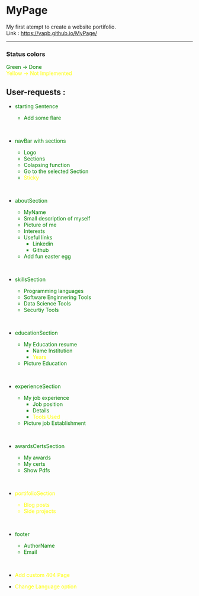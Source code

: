 # MyPage

My first atempt to create a website portifolio.<br>
Link : https://vapb.github.io/MyPage/

---

### Status colors

<span style='color:green'>Green -> Done</span><br>
<span style='color:yellow'>Yellow -> Not Implemented</span>

## User-requests :

* <span style='color:green'> starting Sentence
    * Add some flare    
</span>

<br>

* <span style='color:green'> navBar with sections
    * Logo
    * Sections 
    * Colapsing function
    * Go to the selected Section </span>
    * <span style='color:yellow'> Sticky </span>

<br>

* <span style='color:green'> aboutSection
    * MyName
    * Small description of myself
    * Picture of me
    * Interests
    * Useful links
        * Linkedin
        * Github
    * Add fun easter egg
</span>

<br>


* <span style='color:green'> skillsSection
    * Programming languages
    * Software Enginnering Tools
    * Data Science Tools
    * Securtiy Tools
</span>

<br>


* <span style='color:green'> educationSection
    * My Education resume
        * Name Institution </span>
        * <span style='color:yellow'> Years </span>
    * Picture Education    
</span>

<br>


* <span style='color:green'> experienceSection
    * My job experience
        * Job position
        * Details
        * <span style='color:yellow'> Tools Used </span>
    * Picture job Establishment
</span>

<br>


* <span style='color:green'> awardsCertsSection
    * My awards
    * My certs
    * Show Pdfs
</span>

<br>


* <span style='color:yellow'> portifolioSection
    * Blog posts
    * Side projects
</span>    

<br>

* <span style='color:green'> footer
    * AuthorName
    * Email
</span>

<br>

* <span style='color:yellow'> Add custom 404 Page </span>

* <span style='color:yellow'> Change Language option </span>
